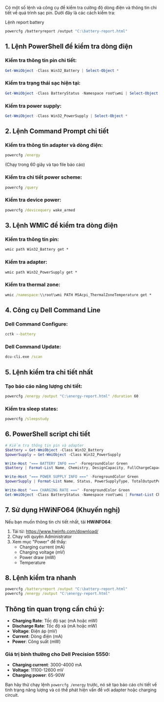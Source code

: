Có một số lệnh và công cụ để kiểm tra cường độ dòng điện và thông tin chi tiết về quá trình sạc pin. Dưới đây là các cách kiểm tra:

Lệnh report battery
```bash
powercfg /batteryreport /output "C:\battery-report.html"
```

## 1. Lệnh PowerShell để kiểm tra dòng điện

### **Kiểm tra thông tin pin chi tiết:**
```powershell
Get-WmiObject -Class Win32_Battery | Select-Object *
```

### **Kiểm tra trạng thái sạc hiện tại:**
```powershell
Get-WmiObject -Class BatteryStatus -Namespace root\wmi | Select-Object *
```

### **Kiểm tra power supply:**
```powershell
Get-WmiObject -Class Win32_PowerSupply | Select-Object *
```

## 2. Lệnh Command Prompt chi tiết

### **Kiểm tra thông tin adapter và dòng điện:**
```cmd
powercfg /energy
```
(Chạy trong 60 giây và tạo file báo cáo)

### **Kiểm tra chi tiết power scheme:**
```cmd
powercfg /query
```

### **Kiểm tra device power:**
```cmd
powercfg /devicequery wake_armed
```

## 3. Lệnh WMIC để kiểm tra dòng điện

### **Kiểm tra thông tin pin:**
```cmd
wmic path Win32_Battery get *
```

### **Kiểm tra adapter:**
```cmd
wmic path Win32_PowerSupply get *
```

### **Kiểm tra thermal zone:**
```cmd
wmic /namespace:\\root\wmi PATH MSAcpi_ThermalZoneTemperature get *
```

## 4. Công cụ Dell Command Line

### **Dell Command Configure:**
```cmd
cctk --battery
```

### **Dell Command Update:**
```cmd
dcu-cli.exe /scan
```

## 5. Lệnh kiểm tra chi tiết nhất

### **Tạo báo cáo năng lượng chi tiết:**
```cmd
powercfg /energy /output "C:\energy-report.html" /duration 60
```

### **Kiểm tra sleep states:**
```cmd
powercfg /sleepstudy
```

## 6. PowerShell script chi tiết

```powershell
# Kiểm tra thông tin pin và adapter
$battery = Get-WmiObject -Class Win32_Battery
$powerSupply = Get-WmiObject -Class Win32_PowerSupply

Write-Host "=== BATTERY INFO ===" -ForegroundColor Green
$battery | Format-List Name, Chemistry, DesignCapacity, FullChargeCapacity, Status, PowerManagementSupported

Write-Host "=== POWER SUPPLY INFO ===" -ForegroundColor Green  
$powerSupply | Format-List Name, Status, PowerSupplyType, TotalOutputPower

Write-Host "=== CHARGING RATE ===" -ForegroundColor Green
Get-WmiObject -Class BatteryStatus -Namespace root\wmi | Format-List ChargeRate, DischargeRate, RemainingCapacity, Voltage
```

## 7. Sử dụng HWiNFO64 (Khuyến nghị)

Nếu bạn muốn thông tin chi tiết nhất, tải **HWiNFO64**:
1. Tải từ: https://www.hwinfo.com/download/
2. Chạy với quyền Administrator
3. Xem mục "Power" để thấy:
   - Charging current (mA)
   - Charging voltage (mV)
   - Power draw (mW)
   - Temperature

## 8. Lệnh kiểm tra nhanh

```cmd
powercfg /batteryreport /output "C:\battery-report.html"
powercfg /energy /output "C:\energy-report.html"
```

## Thông tin quan trọng cần chú ý:

- **Charging Rate**: Tốc độ sạc (mA hoặc mW)
- **Discharge Rate**: Tốc độ xả (mA hoặc mW)  
- **Voltage**: Điện áp (mV)
- **Current**: Dòng điện (mA)
- **Power**: Công suất (mW)

### **Giá trị bình thường cho Dell Precision 5550:**
- **Charging current**: 3000-4000 mA
- **Voltage**: 11100-12600 mV
- **Charging power**: 65-90W

Bạn hãy thử chạy lệnh `powercfg /energy` trước, nó sẽ tạo báo cáo chi tiết về tình trạng năng lượng và có thể phát hiện vấn đề với adapter hoặc charging circuit.